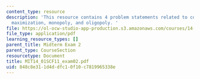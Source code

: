 ```yaml
---
content_type: resource
description: 'This resource contains 4 problem statements related to costs, profit
  maximization, monopoly, and oligopoly. '
file: https://ol-ocw-studio-app-production.s3.amazonaws.com/courses/14-01sc-principles-of-microeconomics-fall-2011/848c8e311d4ddfc10f10c7819965338e_MIT14_01SCF11_exam02.pdf
file_type: application/pdf
learning_resource_types: []
parent_title: Midterm Exam 2
parent_type: CourseSection
resourcetype: Document
title: MIT14_01SCF11_exam02.pdf
uid: 848c8e31-1d4d-dfc1-0f10-c7819965338e
---
```

